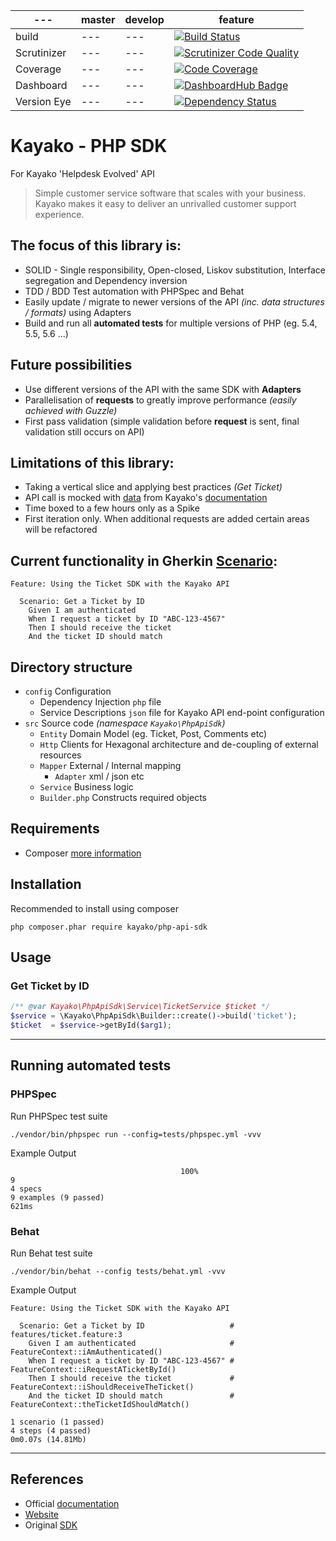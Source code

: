 | --- | master | develop | feature |
| --- | ------ | ------- | ------- |
| build | --- | --- | [![Build Status](https://travis-ci.org/eddiejaoude/kayako-api-sdk.svg?branch=feature%2F1-get-ticket)](https://travis-ci.org/eddiejaoude/kayako-api-sdk) |
| Scrutinizer | --- | --- | [![Scrutinizer Code Quality](https://scrutinizer-ci.com/g/eddiejaoude/kayako-api-sdk/badges/quality-score.png?b=feature%2F1-get-ticket)](https://scrutinizer-ci.com/g/eddiejaoude/kayako-api-sdk/?branch=feature%2F1-get-ticket) |
| Coverage | --- | --- | [![Code Coverage](https://scrutinizer-ci.com/g/eddiejaoude/kayako-api-sdk/badges/coverage.png?b=feature%2F1-get-ticket)](https://scrutinizer-ci.com/g/eddiejaoude/kayako-api-sdk/?branch=feature%2F1-get-ticket) |
| Dashboard | --- | --- | [![DashboardHub Badge](http://dashboardhub.io/badge/5563ffdabbf0d1.00515209 "DashboardHub Badge")](http://dashboardhub.io/d/5563ffdabbf0d1.00515209) |
| Version Eye | --- | --- | [![Dependency Status](https://www.versioneye.com/user/projects/556403433637640016f80100/badge.svg?style=flat)](https://www.versioneye.com/user/projects/556403433637640016f80100) |

# Kayako - PHP SDK

For Kayako 'Helpdesk Evolved' API

> Simple customer service software that scales with your business.
> Kayako makes it easy to deliver an unrivalled customer support experience.

## The focus of this library is:

* SOLID - Single responsibility, Open-closed, Liskov substitution, Interface segregation and Dependency inversion
* TDD / BDD Test automation with PHPSpec and Behat
* Easily update / migrate to newer versions of the API *(inc. data structures / formats)* using Adapters
* Build and run all **automated tests** for multiple versions of PHP (eg. 5.4, 5.5, 5.6 ...)

## Future possibilities

* Use different versions of the API with the same SDK with **Adapters**
* Parallelisation of **requests** to greatly improve performance *(easily achieved with Guzzle)*
* First pass validation (simple validation before **request** is sent, final validation still occurs on API)


## Limitations of this library:

* Taking a vertical slice and applying best practices *(Get Ticket)*
* API call is mocked with [data](/tests/datafixtures/ticket.xml) from Kayako's [documentation](https://kayako.atlassian.net/wiki/display/DEV/REST+-+Ticket#REST-Ticket-GET/Tickets/Ticket/$ticketid$/)
* Time boxed to a few hours only as a Spike
* First iteration only. When additional requests are added certain areas will be refactored

## Current functionality in Gherkin [Scenario](/tests/features/ticket.feature):

```
Feature: Using the Ticket SDK with the Kayako API

  Scenario: Get a Ticket by ID
    Given I am authenticated
    When I request a ticket by ID "ABC-123-4567"
    Then I should receive the ticket
    And the ticket ID should match
```

## Directory structure

* `config` Configuration
    * Dependency Injection `php` file
    * Service Descriptions `json` file for Kayako API end-point configuration
* `src` Source code *(namespace `Kayako\PhpApiSdk`)*
    * `Entity` Domain Model (eg. Ticket, Post, Comments etc)
    * `Http` Clients for Hexagonal architecture and de-coupling of external resources
    * `Mapper` External / Internal mapping
        * `Adapter` xml / json etc
    * `Service` Business logic
    * `Builder.php` Constructs required objects

## Requirements

* Composer [more information](https://getcomposer.org)

## Installation

Recommended to install using composer

```
php composer.phar require kayako/php-api-sdk
```

## Usage

### Get Ticket by ID

```php
/** @var Kayako\PhpApiSdk\Service\TicketService $ticket */
$service = \Kayako\PhpApiSdk\Builder::create()->build('ticket');
$ticket  = $service->getById($arg1);
```

---

## Running automated tests

### PHPSpec

Run PHPSpec test suite

```
./vendor/bin/phpspec run --config=tests/phpspec.yml -vvv
```

Example Output

```
                                      100%                                       9
4 specs
9 examples (9 passed)
621ms
```

### Behat

Run Behat test suite

```
./vendor/bin/behat --config tests/behat.yml -vvv
```

Example Output

```
Feature: Using the Ticket SDK with the Kayako API

  Scenario: Get a Ticket by ID                   # features/ticket.feature:3
    Given I am authenticated                     # FeatureContext::iAmAuthenticated()
    When I request a ticket by ID "ABC-123-4567" # FeatureContext::iRequestATicketById()
    Then I should receive the ticket             # FeatureContext::iShouldReceiveTheTicket()
    And the ticket ID should match               # FeatureContext::theTicketIdShouldMatch()

1 scenario (1 passed)
4 steps (4 passed)
0m0.07s (14.81Mb)
```

---

## References

* Official [documentation](https://kayako.atlassian.net/wiki/display/DEV/PHP+API+Library)
* [Website](http://www.kayako.com/home/)
* Original [SDK](https://github.com/kayako/php-api-library)
